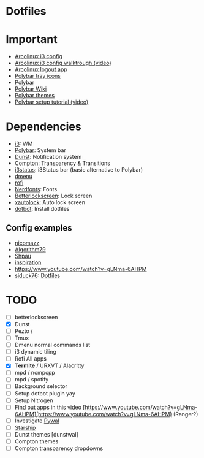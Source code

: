 # Dotfiles


# Important

* [Arcolinux i3 config](https://github.com/arcolinux/arcolinux-i3wm/blob/master/etc/skel/.config/i3/config)
* [Arcolinux i3 config walktrough (video)](https://www.arcolinuxd.com/19-giving-an-overview-of-the-i3-config-file-on-arcolinuxd/)
* [Arcolinux logout app](https://arcolinux.com/switching-to-arcolinux-logout-git/)
* [Polybar tray icons](https://www.youtube.com/watch?v=a3SX7xPUTxc)
* [Polybar](https://polybar.github.io/)
* [Polybar Wiki](https://github.com/polybar/polybar/wiki/Module:-menu)
* [Polybar themes](https://github.com/adi1090x/polybar-themes)
* [Polybar setup tutorial (video)](https://www.youtube.com/watch?v=7RNgpvBMua0)


# Dependencies
* [i3](https://i3wm.org/docs/): WM
* [Polybar](https://github.com/polybar/polybar): System bar
* [Dunst](https://github.com/dunst-project/dunst): Notification system
* [Compton](https://github.com/chjj/compton): Transparency & Transitions
* [i3status](https://github.com/i3/i3status): i3Status bar (basic alternative to Polybar)
* [dmenu](https://wiki.archlinux.org/index.php/dmenu)
* [rofi]()
* [Nerdfonts](https://github.com/ryanoasis/nerd-fonts#glyph-sets): Fonts
* [Betterlockscreen](https://github.com/pavanjadhaw/betterlockscreen): Lock screen
* [xautolock](): Auto lock screen
* [dotbot](): Install dotfiles


## Config examples
* [nicomazz](https://github.com/nicomazz/i3-polybar-config)
* [Algorithm79](https://github.com/Algorithm79/Dotfiles_i3/)
* [Shpau](https://www.reddit.com/r/unixporn/comments/asiczw/i3gapstransparent_borders/)
* [inspiration](https://i.imgur.com/A6spiZZ.png)
* https://www.youtube.com/watch?v=gLNma-6AHPM
* [siduck76](https://www.reddit.com/r/unixporn/comments/mkra3w/bspwm_living_inside_neovim/?utm_medium=android_app&utm_source=share): [Dotfiles](https://github.com/siduck76/dotfiles)


# TODO

* [ ] betterlockscreen
* [x] Dunst
* [ ] Pezto / 
* [ ] Tmux
* [ ] Dmenu normal commands list
* [ ] i3 dynamic tiling
* [ ] Rofi All apps
* [x] **Termite** / URXVT / Alacritty
* [ ] mpd / ncmpcpp
* [ ] mpd / spotify
* [ ] Background selector
* [ ] Setup dotbot plugin yay
* [ ] Setup Nitrogen
* [ ] Find out apps in this video [https://www.youtube.com/watch?v=gLNma-6AHPM](https://www.youtube.com/watch?v=gLNma-6AHPM) (Ranger?)
* [ ] Investigate [Pywal](https://github.com/dylanaraps/pywal)
* [ ] [Starship](https://starship.rs/)
* [ ] Dunst themes [dunstwal]
* [ ] Compton themes
* [ ] Compton transparency dropdowns
